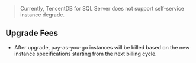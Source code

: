 >Currently, TencentDB for SQL Server does not support self-service instance degrade.
>
## Upgrade Fees
- After upgrade, pay-as-you-go instances will be billed based on the new instance specifications starting from the next billing cycle.


